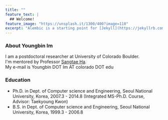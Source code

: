```yaml
---
title: ""
feature_text: |
  ## Welcome!
feature_image: "https://unsplash.it/1300/400?image=110"
excerpt: "Alembic is a starting point for [Jekyll](https://jekyllrb.com/) projects. Rather than starting from scratch, this boilerplate is designed to get the ball rolling immediately. Install it, configure it, tweak it, push it."
---
```


### About Youngbin Im
I am a postdoctoral researcher at University of Colorado Boulder.<br />
I'm mentored by Professor [Sangtae Ha](http://ngn.cs.colorado.edu/~sangtaeha/).<br />
My e-mail is Youngbin DOT Im AT colorado DOT edu

### Education
* Ph.D. in Dept. of Computer science and Engineering, Seoul National University, Korea, 2007.3 - 2014.8
(Integrated MS-Ph.D. Course, Advisor: Taekyoung Kwon)
* B.S. in Dept. of Computer science and Engineering, Seoul National University, Korea, 1999.3 - 2006.8
 
